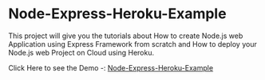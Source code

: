 Node-Express-Heroku-Example
===========================

This project will give you the tutorials about How to create Node.js web Application using Express Framework from scratch and How to deploy your Node.js web Project on Cloud using Heroku.


Click Here to see the Demo -: [Node-Express-Heroku-Example]



[Node-Express-Heroku-Example]: http://ancient-anchorage-2958.herokuapp.com/


